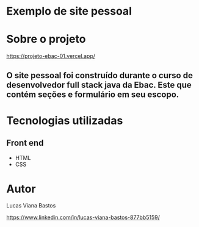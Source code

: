 # Exemplo de site  pessoal

# Sobre o projeto

https://projeto-ebac-01.vercel.app/

## O site pessoal foi construído durante o curso de desenvolvedor full stack java da Ebac. Este que contém seções e formulário em seu escopo.

# Tecnologias utilizadas

## Front end
- HTML
- CSS

# Autor

Lucas Viana Bastos

https://www.linkedin.com/in/lucas-viana-bastos-877bb5159/
